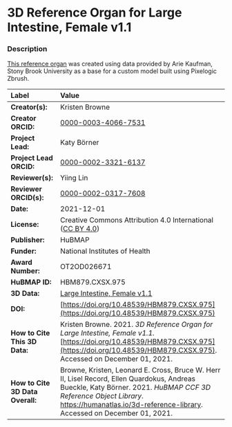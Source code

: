 # 3D Reference Organ for Large Intestine, Female v1.1

### Description
[This reference organ](https://humanatlas.io/3d-reference-library) was created using data provided by Arie Kaufman, Stony Brook University as a base for a custom model built using Pixelogic Zbrush.

| Label | Value |
| :------------- |:-------------|
| **Creator(s):** | Kristen Browne |
| **Creator ORCID:** | [0000-0003-4066-7531](https://orcid.org/0000-0003-4066-7531) |
| **Project Lead:** | Katy B&ouml;rner |
| **Project Lead ORCID:** | [0000-0002-3321-6137](https://orcid.org/0000-0002-3321-6137) |
| **Reviewer(s):** | Yiing Lin |
| **Reviewer ORCID(s):** |[0000-0002-0317-7608](https://doi.org/10.5072/0000-0002-0317-7608) |
| **Date:** | 2021-12-01 |
| **License:** | Creative Commons Attribution 4.0 International ([CC BY 4.0](https://creativecommons.org/licenses/by/4.0/)) |
| **Publisher:** | HuBMAP |
| **Funder:** | National Institutes of Health |
| **Award Number:** | OT2OD026671 |
| **HuBMAP ID:** | HBM879.CXSX.975 |
| **3D Data:** | [Large Intestine, Female v1.1](https://cdn.humanatlas.io/hra-releases/v1.1/models/SBU_F_Intestine_Large.glb) |
| **DOI:** | [https://doi.org/10.48539/HBM879.CXSX.975](https://doi.org/10.48539/HBM879.CXSX.975) |
| **How to Cite This 3D Data:** | Kristen Browne. 2021. *3D Reference Organ for Large Intestine, Female v1.1.* [https://doi.org/10.48539/HBM879.CXSX.975](https://doi.org/10.48539/HBM879.CXSX.975). Accessed on December 01, 2021. |
| **How to Cite 3D Data Overall:** | Browne, Kristen, Leonard E. Cross, Bruce W. Herr II, Lisel Record, Ellen Quardokus, Andreas Bueckle, Katy B&ouml;rner. 2021. *HuBMAP CCF 3D Reference Object Library*. https://humanatlas.io/3d-reference-library. Accessed on December 01, 2021. |
